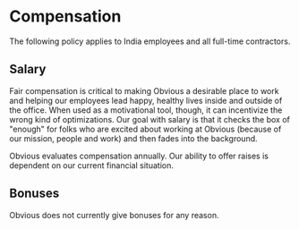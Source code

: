 # Compensation

The following policy applies to India employees and all full-time contractors.

## Salary

Fair compensation is critical to making Obvious a desirable place to work and helping our employees lead happy, healthy lives inside and outside of the office. When used as a motivational tool, though, it can incentivize the wrong kind of optimizations. Our goal with salary is that it checks the box of "enough" for folks who are excited about working at Obvious (because of our mission, people and work) and then fades into the background.

Obvious evaluates compensation annually. Our ability to offer raises is dependent on our current financial situation.

## Bonuses

Obvious does not currently give bonuses for any reason.